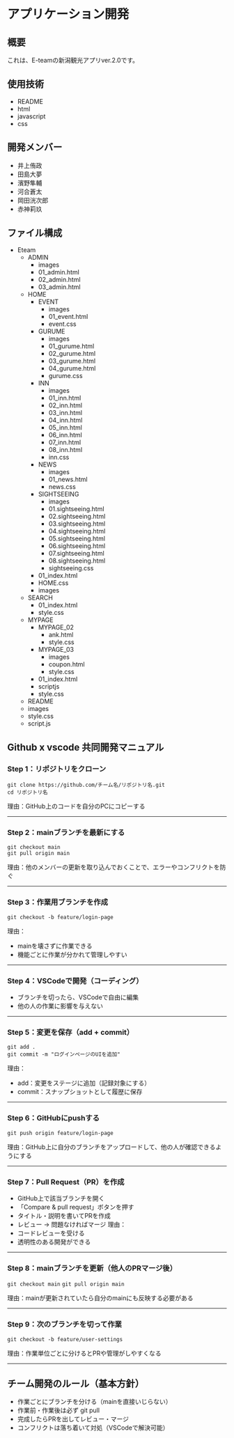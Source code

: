 # アプリケーション開発

## 概要
これは、E-teamの新潟観光アプリver.2.0です。

## 使用技術
- README
- html
- javascript
- css

## 開発メンバー
- 井上侑政
- 田島大夢
- 濱野隼輔
- 河合蒼太
- 岡田洸次郎
- 赤神莉玖

## ファイル構成
- Eteam
  - ADMIN
    - images
    - 01_admin.html
    - 02_admin.html
    - 03_admin.html
  - HOME
    - EVENT
      - images
      - 01_event.html
      - event.css
    - GURUME
      - images
      - 01_gurume.html
      - 02_gurume.html
      - 03_gurume.html
      - 04_gurume.html
      - gurume.css
    - INN
      - images 
      - 01_inn.html
      - 02_inn.html
      - 03_inn.html
      - 04_inn.html
      - 05_inn.html
      - 06_inn.html
      - 07_inn.html
      - 08_inn.html
      - inn.css
    - NEWS
      - images 
      - 01_news.html
      - news.css
    - SIGHTSEEING
      - images
      - 01.sightseeing.html
      - 02.sightseeing.html
      - 03.sightseeing.html
      - 04.sightseeing.html
      - 05.sightseeing.html
      - 06.sightseeing.html
      - 07.sightseeing.html
      - 08.sightseeing.html
      - sightseeing.css
    - 01_index.html
    - HOME.css
    - images
  - SEARCH
    - 01_index.html
    - style.css
  - MYPAGE
    - MYPAGE_02
      - ank.html
      - style.css
    - MYPAGE_03
      - images
      - coupon.html
      - style.css
    - 01_index.html
    - scriptjs
    - style.css
  - README
  - images
  - style.css
  - script.js

## Github x vscode 共同開発マニュアル

### Step 1：リポジトリをクローン

`git clone https://github.com/チーム名/リポジトリ名.git`<br>
`cd リポジトリ名`

理由：GitHub上のコードを自分のPCにコピーする

<hr>

### Step 2：mainブランチを最新にする

`git checkout main`<br>
`git pull origin main`

理由：他のメンバーの更新を取り込んでおくことで、エラーやコンフリクトを防ぐ

<hr>

### Step 3：作業用ブランチを作成

`git checkout -b feature/login-page`

理由：
- mainを壊さずに作業できる
- 機能ごとに作業が分かれて管理しやすい

<hr>

### Step 4：VSCodeで開発（コーディング）
- ブランチを切ったら、VSCodeで自由に編集
- 他の人の作業に影響を与えない

<hr>

### Step 5：変更を保存（add + commit）

`git add .`<br>
`git commit -m "ログインページのUIを追加"`

理由：
- add：変更をステージに追加（記録対象にする）
- commit：スナップショットとして履歴に保存

<hr>

### Step 6：GitHubにpushする

`git push origin feature/login-page`

理由：GitHub上に自分のブランチをアップロードして、他の人が確認できるようにする

<hr>

### Step 7：Pull Request（PR）を作成
- GitHub上で該当ブランチを開く
- 「Compare & pull request」ボタンを押す
- タイトル・説明を書いてPRを作成
- レビュー → 問題なければマージ
理由：
- コードレビューを受ける
- 透明性のある開発ができる

<hr>

### Step 8：mainブランチを更新（他人のPRマージ後）

`git checkout main`
`git pull origin main`

理由：mainが更新されていたら自分のmainにも反映する必要がある

<hr>

### Step 9：次のブランチを切って作業

`git checkout -b feature/user-settings`

理由：作業単位ごとに分けるとPRや管理がしやすくなる

<hr>

## チーム開発のルール（基本方針）
- 作業ごとにブランチを分ける（mainを直接いじらない）
- 作業前・作業後は必ず git pull
- 完成したらPRを出してレビュー・マージ
- コンフリクトは落ち着いて対処（VSCodeで解決可能）


